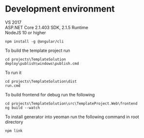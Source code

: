 # Development environment

VS 2017    
ASP.NET Core 2.1.403 SDK, 2.1.5 Runtime    
NodeJS 10 or higher

```
npm install -g @angular/cli
```

To build the template project run
```
cd projects\TemplateSolution
deploy\publish\windows\publish.cmd
```

To run it
```
cd projects\TemplateSolution\dist
run.cmd
```

To build frontend for debug run the following
```
cd projects\TemplateSolution\src\TemplateProject.Web\frontend
ng build --watch
```

To install generator into yeoman run the following command in root directory
```
npm link
```
